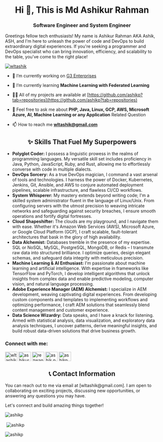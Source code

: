 <h1 align="center">Hi 👋, This is Md Ashikur Rahman</h1>
<h3 align="center">Software Engineer and System Engineer</h3>

<p> Greetings fellow tech enthusiasts! My name is Ashikur Rahman AKA Ashik, ASH, and I'm here to unleash the power of code and DevOps to build extraordinary digital experiences. If you're seeking a programmer and DevOps specialist who can bring innovation, efficiency, and scalability to the table, you've come to the right place! </p>

<p align="left"> <a href="https://twitter.com/wltashik" target="blank"><img src="https://img.shields.io/twitter/follow/wltashik?logo=twitter&style=for-the-badge" alt="wltashik" /></a> </p>

- 🔭 I’m currently working on [G3 Enterprises](https://g3enterprises.com/)

- 🌱 I’m currently learning **Machine Learning with Federated Learning**

- 👨‍💻 All of my projects are available at [https://github.com/ashikp?tab=repositories](https://github.com/ashikp?tab=repositories)

- 💬 Feel free to ask me about **PHP, Java, Linux, GCP, AWS, Microsoft Azure, AI, Machine Learning or any Application** Related Question

- 📫 How to reach me **wltashik@gmail.com**

<h2 align="center">✨ Skills That Fuel My Superpowers</h2>
<ul>
<li><strong>Polyglot Coder:</strong> I possess a linguistic prowess in the realms of programming languages. My versatile skill set includes proficiency in Java, Python, JavaScript, Ruby, and Rust, allowing me to effortlessly converse with code in multiple dialects.</li>
  <li><strong>DevOps Sorcery:</strong> As a true DevOps magician, I command a vast arsenal of tools and technologies. I harness the power of Docker, Kubernetes, Jenkins, Git, Ansible, and AWS to conjure automated deployment pipelines, scalable infrastructure, and flawless CI/CD workflows.</li>
  <li><strong>System Whisperer:</strong> My mastery extends beyond writing code; I'm a skilled system administrator fluent in the language of Linux/Unix. From configuring servers with the utmost precision to weaving intricate networks and safeguarding against security breaches, I ensure smooth operations and fortify digital fortresses.</li>
  <li><strong>Cloud Shapeshifter:</strong> The clouds are my playground, and I navigate them with ease. Whether it's Amazon Web Services (AWS), Microsoft Azure, or Google Cloud Platform (GCP), I craft scalable, fault-tolerant architectures that bask in the glory of high availability.</li>
    <li><strong>Data Alchemist:</strong> Databases tremble in the presence of my expertise. SQL or NoSQL, MySQL, PostgreSQL, MongoDB, or Redis – I transmute raw data into structured brilliance. I optimize queries, design elegant schemas, and safeguard data integrity with meticulous precision.</li>
  <li><strong>Machine Learning & AI Enthusiast:</strong> I'm passionate about machine learning and artificial intelligence. With expertise in frameworks like TensorFlow and PyTorch, I develop intelligent algorithms that unlock insights from complex data and enable predictive modeling, computer vision, and natural language processing.</li>
  <li><strong>Adobe Experience Manager (AEM) Alchemist:</strong> I specialize in AEM development, weaving captivating digital experiences. From developing custom components and templates to implementing workflows and optimizing performance, I craft AEM solutions that seamlessly blend content management and customer experience.</li>
  <li><strong>Data Science Wizardry:</strong> Data speaks, and I have a knack for listening. Armed with statistical analysis, data visualization, and exploratory data analysis techniques, I uncover patterns, derive meaningful insights, and build robust data-driven solutions that drive business growth.</li>
</ul>

<h3 align="left">Connect with me:</h3>
<p align="left">
<a href="https://twitter.com/wltashik" target="blank"><img align="center" src="https://raw.githubusercontent.com/rahuldkjain/github-profile-readme-generator/master/src/images/icons/Social/twitter.svg" alt="wltashik" height="30" width="40" /></a>
<a href="https://www.linkedin.com/in/ashikur-rahman-1248919b/" target="blank"><img align="center" src="https://raw.githubusercontent.com/rahuldkjain/github-profile-readme-generator/master/src/images/icons/Social/linked-in-alt.svg" alt="ashikur-rahman-1248919b" height="30" width="40" /></a>
<a href="https://stackoverflow.com/users/ashikur-rahman" target="blank"><img align="center" src="https://raw.githubusercontent.com/rahuldkjain/github-profile-readme-generator/master/src/images/icons/Social/stack-overflow.svg" alt="rezwan-hossain-sajeeb" height="30" width="40" /></a>
<a href="https://fb.com/ashik.pw" target="blank"><img align="center" src="https://raw.githubusercontent.com/rahuldkjain/github-profile-readme-generator/master/src/images/icons/Social/facebook.svg" alt="ashik.pw" height="30" width="40" /></a>
<a href="https://leetcode.com/ashikp/" target="blank"><img align="center" src="https://raw.githubusercontent.com/rahuldkjain/github-profile-readme-generator/master/src/images/icons/Social/leet-code.svg" alt="ashikp" height="30" width="40" /></a>
</p>

<h2 align="center">📞 Contact Information</h2>
<p>You can reach out to me via email at [wltashik@gmail.com]. I am open to collaborating on exciting projects, discussing new opportunities, or answering any questions you may have.

Let's connect and build amazing things together!</p>

<p><img align="center" src="https://github-readme-stats.vercel.app/api/top-langs?username=ashikp&show_icons=true&locale=en&layout=compact" alt="ashikp" /></p>

<p>&nbsp;<img align="center" src="https://github-readme-stats.vercel.app/api?username=ashikp&show_icons=true&locale=en" alt="ashikp" /></p>

<p><img align="center" src="https://github-readme-streak-stats.herokuapp.com/?user=ashikp&" alt="ashikp" /></p>

